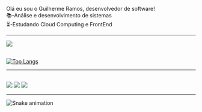 Olá eu sou o Guilherme Ramos, desenvolvedor de software! <br>
📚-Análise e desenvolvimento de sistemas <br>
⏳-Estudando Cloud Computing e FrontEnd
<br>
<hr>
<picture>
<source 
  srcset="https://github-readme-stats.vercel.app/api?username=GuiRamoos&show_icons=true&theme=dark"
  media="(prefers-color-scheme: dark)"
/>
<source
  srcset="https://github-readme-stats.vercel.app/api?username=GuiRamoos&show_icons=true"
  media="(prefers-color-scheme: light), (prefers-color-scheme: no-preference)"
/>
<img src="https://github-readme-stats.vercel.app/api?username=GuiRamoos&show_icons=true" />
</picture>

 <br>
 <br>
 

 [![Top Langs](https://github-readme-stats.vercel.app/api/top-langs/?username=GuiRamoos&layout=compact)](https://github.com/anuraghazra/github-readme-stats)
 
<div> 
   <hr>
  <br>
<a href="https://instagram.com/raviguilherme_" target="_blank"><img src="https://img.shields.io/badge/-Instagram-%23E4405F?style=for-the-badge&logo=instagram&logoColor=white" target="_blank"></a>
<a href = "guimoraesramos@gmail.com"><img src="https://img.shields.io/badge/-Gmail-%23333?style=for-the-badge&logo=gmail&logoColor=white" target="_blank"></a>
<a href="https://www.linkedin.com/in/" target="_blank"><img src="https://img.shields.io/badge/-LinkedIn-%230077B5?style=for-the-badge&logo=linkedin&logoColor=white" target="_blank"></a> 
  <hr>
 
  ![Snake animation](https://github.com/GuiRamoos/GuiRamoos/blob/output/github-contribution-grid-snake.svg)

</div>
